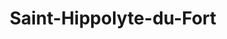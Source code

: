---
title: Saint-Hippolyte-du-Fort
url: /saint-hippolyte-du-fort/
latitude: 43.962
longitude: 3.856
---